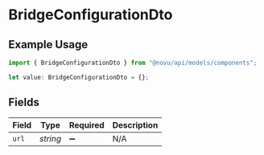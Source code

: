 # BridgeConfigurationDto

## Example Usage

```typescript
import { BridgeConfigurationDto } from "@novu/api/models/components";

let value: BridgeConfigurationDto = {};
```

## Fields

| Field              | Type               | Required           | Description        |
| ------------------ | ------------------ | ------------------ | ------------------ |
| `url`              | *string*           | :heavy_minus_sign: | N/A                |